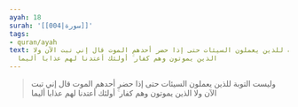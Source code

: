 ```yaml
---
ayah: 18
surah: '[[004|سورة]]'
tags:
- quran/ayah
text: وليست التوبة للذين يعملون السيئات حتى إذا حضر أحدهم الموت قال إني تبت الآن ولا
  الذين يموتون وهم كفار ۚ أولئك أعتدنا لهم عذابا أليما
---
```

> وليست التوبة للذين يعملون السيئات حتى إذا حضر أحدهم الموت قال إني تبت الآن ولا الذين يموتون وهم كفار ۚ أولئك أعتدنا لهم عذابا أليما
